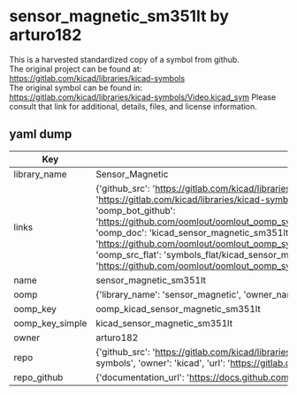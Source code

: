 # sensor_magnetic_sm351lt by arturo182  
This is a harvested standardized copy of a symbol from github.  
The original project can be found at:  
https://gitlab.com/kicad/libraries/kicad-symbols  
The original symbol can be found in:
https://gitlab.com/kicad/libraries/kicad-symbols/Video.kicad_sym
Please consult that link for additional, details, files, and license information.  
## yaml dump  
| Key | Value |  
| --- | --- |  
| library_name | Sensor_Magnetic |  
| links | {'github_src': 'https://gitlab.com/kicad/libraries/kicad-symbols/Video.kicad_sym', 'github_src_repo': 'https://gitlab.com/kicad/libraries/kicad-symbols', 'oomp_bot': 'kicad_sensor_magnetic_sm351lt/working', 'oomp_bot_github': 'https://github.com/oomlout/oomlout_oomp_symbol_bot/tree/main/kicad_sensor_magnetic_sm351lt/working', 'oomp_doc': 'kicad_sensor_magnetic_sm351lt/working', 'oomp_doc_github': 'https://github.com/oomlout/oomlout_oomp_symbol_doc/tree/main/kicad_sensor_magnetic_sm351lt/working', 'oomp_src_flat': 'symbols_flat/kicad_sensor_magnetic_sm351lt/working', 'oomp_src_flat_github': 'https://github.com/oomlout/oomlout_oomp_symbol_src/tree/main/kicad_sensor_magnetic_sm351lt/working'} |  
| name | sensor_magnetic_sm351lt |  
| oomp | {'library_name': 'sensor_magnetic', 'owner_name': 'kicad', 'symbol_name': 'sensor_magnetic_sm351lt'} |  
| oomp_key | oomp_kicad_sensor_magnetic_sm351lt |  
| oomp_key_simple | kicad_sensor_magnetic_sm351lt |  
| owner | arturo182 |  
| repo | {'github_src': 'https://gitlab.com/kicad/libraries/kicad-symbols/Video.kicad_sym', 'name': 'libraries/kicad-symbols', 'owner': 'kicad', 'url': 'https://gitlab.com/kicad/libraries/kicad-symbols'} |  
| repo_github | {'documentation_url': 'https://docs.github.com/rest/repos/repos#get-a-repository', 'message': 'Not Found'} |  

